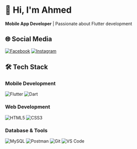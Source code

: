 # 👋 Hi, I'm Ahmed
**Mobile App Developer** | Passionate about Flutter development

## 🌐 Social Media
[<img src="[https://img.shields.io/badge/Facebook-1877F2?style=for-the-badge&logo=facebook&logoColor=white" alt="Facebook">](https://facebook.com/yourrealusername](https://www.facebook.com/share/1HLh1FkGtT/?mibextid=wwXIfr))
[<img src="[https://img.shields.io/badge/Instagram-E4405F?style=for-the-badge&logo=instagram&logoColor=white" alt="Instagram">](https://instagram.com/yourrealusername](https://www.instagram.com/))

## 🛠 Tech Stack

### Mobile Development
<img src="https://img.shields.io/badge/Flutter-02569B?style=for-the-badge&logo=flutter&logoColor=white" alt="Flutter">
<img src="https://img.shields.io/badge/Dart-0175C2?style=for-the-badge&logo=dart&logoColor=white" alt="Dart">

### Web Development
<img src="https://img.shields.io/badge/HTML5-E34F26?style=for-the-badge&logo=html5&logoColor=white" alt="HTML5">
<img src="https://img.shields.io/badge/CSS3-1572B6?style=for-the-badge&logo=css3&logoColor=white" alt="CSS3">

### Database & Tools
<img src="https://img.shields.io/badge/MySQL-4479A1?style=for-the-badge&logo=mysql&logoColor=white" alt="MySQL">
<img src="https://img.shields.io/badge/Postman-FF6C37?style=for-the-badge&logo=postman&logoColor=white" alt="Postman">
<img src="https://img.shields.io/badge/Git-F05032?style=for-the-badge&logo=git&logoColor=white" alt="Git">
<img src="https://img.shields.io/badge/VSCode-007ACC?style=for-the-badge&logo=visual-studio-code&logoColor=white" alt="VS Code">
